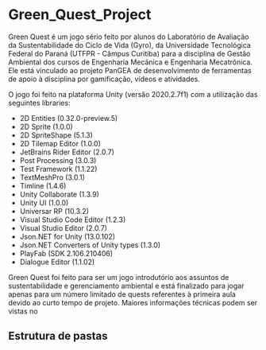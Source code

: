 # Green_Quest_Project

Green Quest é um jogo sério feito por alunos do Laboratório de Avaliação da Sustentabilidade do Ciclo de Vida (Gyro), da Universidade Tecnológica Federal do Paraná (UTFPR - Câmpus Curitiba) para a disciplina de Gestão Ambiental dos cursos de Engenharia Mecânica e Engenharia Mecatrônica. Ele está vinculado ao projeto PanGEA de desenvolvimento de ferramentas de apoio à disciplina por gamificação, vídeos e atividades.

O jogo foi feito na plataforma Unity (versão 2020.2.7f1) com a utilização das seguintes libraries:

- 2D Entities (0.32.0-preview.5)
- 2D Sprite (1.0.0)
- 2D SpriteShape (5.1.3)
- 2D Tilemap Editor (1.0.0)
- JetBrains Rider Editor (2.0.7)
- Post Processing (3.0.3)
- Test Framework (1.1.22)
- TextMeshPro (3.0.1)
- Timline (1.4.6)
- Unity Collaborate (1.3.9)
- Unity UI (1.0.0)
- Universar RP (10.3.2)
- Visual Studio Code Editor (1.2.3)
- Visual Studio Editor (2.0.7)
- Json.NET for Unity (13.0.102)
- Json.NET Converters of Unity types (1.3.0)
- PlayFab (SDK 2.106.210406)
- Dialogue Editor (1.1.02)

Green Quest foi feito para ser um jogo introdutório aos assuntos de sustentabilidade e gerenciamento ambiental e está finalizado para jogar apenas para um número limitado de quests referentes à primeira aula devido ao curto tempo de projeto. Maiores informações técnicas podem ser vistas no

## Estrutura de pastas
